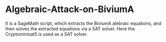 # Algebraic-Attack-on-BiviumA
It is a SageMath script, which extracts the BiviumA alebraic equations, and then solves the extracted equations via a SAT solver. Here the Cryptominisat5 is used as a SAT solver. 
